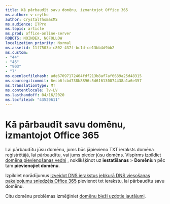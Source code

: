 ```yaml
---
title: Kā pārbaudīt savu domēnu, izmantojot Office 365
ms.author: v-crytho
author: CrystalThomasMS
ms.audience: ITPro
ms.topic: article
ms.prod: office-online-server
ROBOTS: NOINDEX, NOFOLLOW
localization_priority: Normal
ms.assetid: 11f7503b-c802-437f-bc1d-ce13bb4d9bb2
ms.custom:
- "44"
- "46"
- "903"
- "7"
ms.openlocfilehash: ade67097172464fdf213b8af7af6639a25d48315
ms.sourcegitcommit: 6ecb6fcbd738b8896c5d616130074438a1a6e357
ms.translationtype: MT
ms.contentlocale: lv-LV
ms.lasthandoff: 04/16/2020
ms.locfileid: "43529611"
---
```

# <a name="how-to-verify-your-domain-with-office-365"></a>Kā pārbaudīt savu domēnu, izmantojot Office 365

Lai pārbaudītu jūsu domēnu, jums būs jāpievieno TXT ieraksts domēna reģistrētājā, lai pārbaudītu, vai jums pieder jūsu domēns. Vispirms izpildiet [domēna pievienošanas vedni](https://portal.office.com/adminportal/home#/Domains/Wizard) , noklikšķinot uz **iestatīšanas** \> **Domēni**un pēc tam **pievienojiet domēnu**.
  
Izpildiet norādījumus [izveidot DNS ierakstus jebkurā DNS viesošanas pakalpojumu sniedzējs Office 365](https://docs.microsoft.com/office365/admin/get-help-with-domains/create-dns-records-at-any-dns-hosting-provider) pievienot txt ierakstu, lai pārbaudītu savu domēnu.

Citu domēnu problēmas izmēģiniet [domēnu bieži uzdotie jautājumi](https://docs.microsoft.com/microsoft-365/admin/setup/domains-faq).
